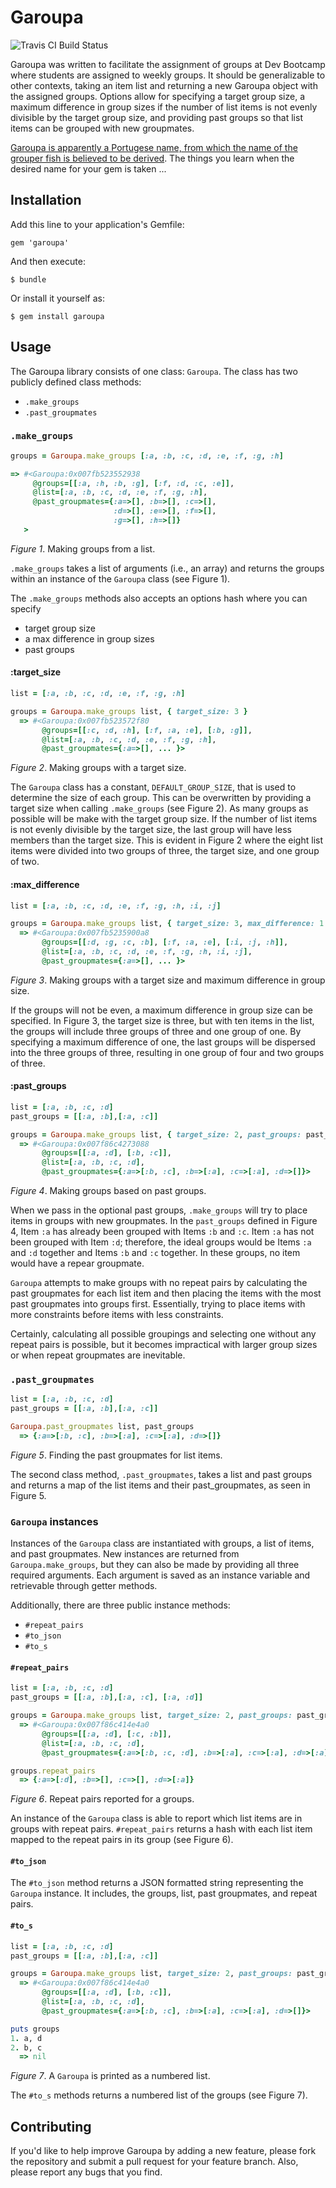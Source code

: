 # Garoupa

![Travis CI Build Status](https://api.travis-ci.org/toreyhickman/garoupa.svg?branch=master)

Garoupa was written to facilitate the assignment of groups at Dev Bootcamp where students are assigned to weekly groups.  It should be generalizable to other contexts, taking an item list and returning a new Garoupa object with the assigned groups.  Options allow for specifying a target group size, a maximum difference in group sizes if the number of list items is not evenly divisible by the target group size, and providing past groups so that list items can be grouped with new groupmates.

[Garoupa is apparently a Portugese name, from which the name of the grouper fish is believed to be derived](http://en.wikipedia.org/wiki/Grouper#Name_origin).  The things you learn when the desired name for your  gem is taken ...

## Installation

Add this line to your application's Gemfile:

    gem 'garoupa'

And then execute:

    $ bundle

Or install it yourself as:

    $ gem install garoupa

## Usage

The Garoupa library consists of one class:  `Garoupa`.  The class has two publicly defined class methods:

- `.make_groups`
- `.past_groupmates`

### `.make_groups`

```ruby
groups = Garoupa.make_groups [:a, :b, :c, :d, :e, :f, :g, :h]

=> #<Garoupa:0x007fb523552938 
     @groups=[[:a, :h, :b, :g], [:f, :d, :c, :e]], 
     @list=[:a, :b, :c, :d, :e, :f, :g, :h], 
     @past_groupmates={:a=>[], :b=>[], :c=>[], 
                       :d=>[], :e=>[], :f=>[], 
                       :g=>[], :h=>[]}
   >
```
*Figure 1*.  Making groups from a list.

`.make_groups` takes a list of arguments (i.e., an array) and returns the groups within an instance of the `Garoupa` class (see Figure 1).

The `.make_groups` methods also accepts an options hash where you can specify 

- target group size
- a max difference in group sizes
- past groups

#### :target_size

```ruby
list = [:a, :b, :c, :d, :e, :f, :g, :h]

groups = Garoupa.make_groups list, { target_size: 3 }
  => #<Garoupa:0x007fb523572f80 
       @groups=[[:c, :d, :h], [:f, :a, :e], [:b, :g]], 
       @list=[:a, :b, :c, :d, :e, :f, :g, :h], 
       @past_groupmates={:a=>[], ... }>
```
*Figure 2*.  Making groups with a target size.

The `Garoupa` class has a constant, `DEFAULT_GROUP_SIZE`, that is used to determine the size of each group.  This can be overwritten by providing a target size when calling `.make_groups` (see Figure 2).  As many groups as possible will be make with the target group size.  If the number of list items is not evenly divisible by the target size, the last group will have less members than the target size.  This is evident in Figure 2 where the eight list items were divided into two groups of three, the target size, and one group of two.

#### :max_difference

```ruby
list = [:a, :b, :c, :d, :e, :f, :g, :h, :i, :j]

groups = Garoupa.make_groups list, { target_size: 3, max_difference: 1 }
  => #<Garoupa:0x007fb5235900a8 
       @groups=[[:d, :g, :c, :b], [:f, :a, :e], [:i, :j, :h]], 
       @list=[:a, :b, :c, :d, :e, :f, :g, :h, :i, :j], 
       @past_groupmates={:a=>[], ... }>
```

*Figure 3*.  Making groups with a target size and maximum difference in group size.

If the groups will not be even, a maximum difference in group size can be specified.  In Figure 3, the target size is three, but with ten items in the list, the groups will include three groups of three and one group of one.  By specifying a maximum difference of one, the last groups will be dispersed into the three groups of three, resulting in one group of four and two groups of three.

#### :past_groups

```ruby
list = [:a, :b, :c, :d]
past_groups = [[:a, :b],[:a, :c]]

groups = Garoupa.make_groups list, { target_size: 2, past_groups: past_groups }
  => #<Garoupa:0x007f86c4273088 
       @groups=[[:a, :d], [:b, :c]], 
       @list=[:a, :b, :c, :d], 
       @past_groupmates={:a=>[:b, :c], :b=>[:a], :c=>[:a], :d=>[]}>
```

*Figure 4*.  Making groups based on past groups.

When we pass in the optional past groups, `.make_groups` will try to place items in groups with new groupmates.  In the `past_groups` defined in Figure 4, Item `:a` has already been grouped with Items `:b` and `:c`.  Item `:a` has not been grouped with Item `:d`; therefore, the ideal groups would be Items `:a` and `:d` together and Items `:b` and `:c` together.  In these groups, no item would have a repear groupmate.

`Garoupa` attempts to make groups with no repeat pairs by calculating the past groupmates for each list item and then placing the items with the most past groupmates into groups first.  Essentially, trying to place items with more constraints before items with less constraints.

Certainly, calculating all possible groupings and selecting one without any repeat pairs is possible, but it becomes impractical with larger group sizes or when repeat groupmates are inevitable.

### `.past_groupmates`

```ruby
list = [:a, :b, :c, :d]
past_groups = [[:a, :b],[:a, :c]]

Garoupa.past_groupmates list, past_groups
  => {:a=>[:b, :c], :b=>[:a], :c=>[:a], :d=>[]} 
```

*Figure 5*.  Finding the past groupmates for list items.

The second class method, `.past_groupmates`, takes a list and past groups and returns a map of the list items and their past_groupmates, as seen in Figure 5.

### `Garoupa` instances

Instances of the `Garoupa` class are instantiated with groups, a list of items, and past groupmates.  New instances are returned from `Garoupa.make_groups`, but they can also be made by providing all three required arguments.  Each argument is saved as an instance variable and retrievable through getter methods.

Additionally, there are three public instance methods:

- `#repeat_pairs`
- `#to_json`
- `#to_s`

#### `#repeat_pairs`

```ruby
list = [:a, :b, :c, :d]
past_groups = [[:a, :b],[:a, :c], [:a, :d]]

groups = Garoupa.make_groups list, target_size: 2, past_groups: past_groups
  => #<Garoupa:0x007f86c414e4a0 
       @groups=[[:a, :d], [:c, :b]], 
       @list=[:a, :b, :c, :d], 
       @past_groupmates={:a=>[:b, :c, :d], :b=>[:a], :c=>[:a], :d=>[:a]}> 

groups.repeat_pairs
  => {:a=>[:d], :b=>[], :c=>[], :d=>[:a]}
```

*Figure 6*.  Repeat pairs reported for a groups.

An instance of the `Garoupa` class is able to report which list items are in groups with repeat pairs.  `#repeat_pairs` returns a hash with each list item mapped to the repeat pairs in its group (see Figure 6).

#### `#to_json`

The `#to_json` method returns a JSON formatted string representing the `Garoupa` instance.  It includes, the groups, list, past groupmates, and repeat pairs.

#### `#to_s`

```ruby
list = [:a, :b, :c, :d]
past_groups = [[:a, :b],[:a, :c]]

groups = Garoupa.make_groups list, target_size: 2, past_groups: past_groups
  => #<Garoupa:0x007f86c414e4a0 
       @groups=[[:a, :d], [:b, :c]], 
       @list=[:a, :b, :c, :d], 
       @past_groupmates={:a=>[:b, :c], :b=>[:a], :c=>[:a], :d=>[]}> 

puts groups
1. a, d
2. b, c
  => nil
```

*Figure 7*.  A `Garoupa` is printed as a numbered list.


The `#to_s` methods returns a numbered list of the groups (see Figure 7).


## Contributing

If you'd like to help improve Garoupa by adding a new feature, please fork the repository and submit a pull request for your feature branch.  Also, please report any bugs that you find.
